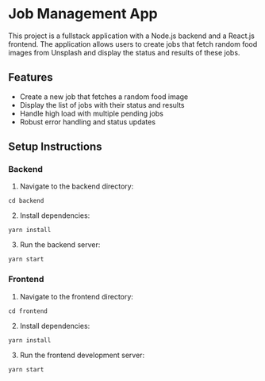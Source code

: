 # Job Management App

This project is a fullstack application with a Node.js backend and a React.js frontend. The application allows users to create jobs that fetch random food images from Unsplash and display the status and results of these jobs.

## Features
- Create a new job that fetches a random food image
- Display the list of jobs with their status and results
- Handle high load with multiple pending jobs
- Robust error handling and status updates

## Setup Instructions

### Backend

1. Navigate to the backend directory:

`cd backend`

2. Install dependencies:

`yarn install`

3. Run the backend server:

`yarn start`

### Frontend

1. Navigate to the frontend directory:

`cd frontend`

2. Install dependencies:

`yarn install`

3. Run the frontend development server:

`yarn start`
